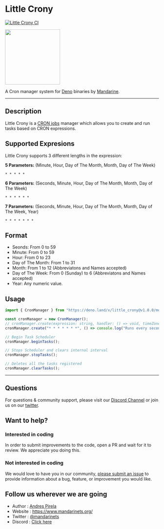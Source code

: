 # Little Crony
[![Little Crony CI](https://github.com/mandarineorg/little-crony/workflows/Unit%20Tests/badge.svg)](https://github.com/mandarineorg/little-crony)

<img src="https://www.mandarinets.org/assets/images/full-logo-simple.svg" width="180" height="180" />

A Cron manager system for [Deno](https://deno.land) binaries by [Mandarine](https://deno.land/x/mandarinets).

------------

## Description
Little Crony is a [CRON jobs](https://en.wikipedia.org/wiki/Cron) manager which allows you to create and run tasks based on CRON expressions.

## Supported Expresions
Little Crony supports 3 different lengths in the expression:  

**5 Parameters:** (Minute, Hour, Day of The Month, Month, Day of The Week)
```
* * * * *
```

**6 Parameters:** (Seconds, Minute, Hour, Day of The Month, Month, Day of The Week)
```
* * * * * *
```

**7 Parameters:** (Seconds, Minute, Hour, Day of The Month, Month, Day of The Week, Year)
```
* * * * * * *
```

## Format
- Seonds: From 0 to 59
- Minute: From 0 to 59
- Hour: From 0 to 23
- Day of The Month: From 1 to 31
- Month: From 1 to 12 (Abbreviatons and Names accepted)
- Day of The Week: From 0 (Sunday) to 6 (Abbreviatons and Names accepted)
- Year: Any numeric value.

## Usage

```typescript
import { CronManager } from "https://deno.land/x/little_crony@v1.0.0/mod.ts"

const cronManager = new CronManager();
// cronManager.create(expression: string, handler: () => void, timeZone?: string)
cronManager.create("* * * * * * *", () => console.log("Runs every second"));

// Begin Task Scheduler
cronManager.beginTasks();

// Stops Scheduler and clears internal interval
cronManager.stopTasks();

// Deletes all the tasks registered
cronManager.clearTasks();
```

---------------

## Questions
For questions & community support, please visit our [Discord Channel](https://discord.gg/qs72byB) or join us on our [twitter](https://twitter.com/mandarinets).

## Want to help?
### Interested in coding
In order to submit improvements to the code, open a PR and wait for it to review. We appreciate you doing this.
### Not interested in coding
We would love to have you in our community, [please submit an issue](https://github.com/mandarineorg/little-crony/issues) to provide information about a bug, feature, or improvement you would like.

## Follow us wherever we are going
- Author : [Andres Pirela](https://twitter.com/andreestech)
- Website : https://www.mandarinets.org/
- Twitter : [@mandarinets](https://twitter.com/mandarinets)
- Discord : [Click here](https://discord.gg/qs72byB)
